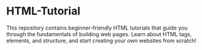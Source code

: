 # HTML-Tutorial
This repository contains beginner-friendly HTML tutorials that guide you through the fundamentals of building web pages. Learn about HTML tags, elements, and structure, and start creating your own websites from scratch!
